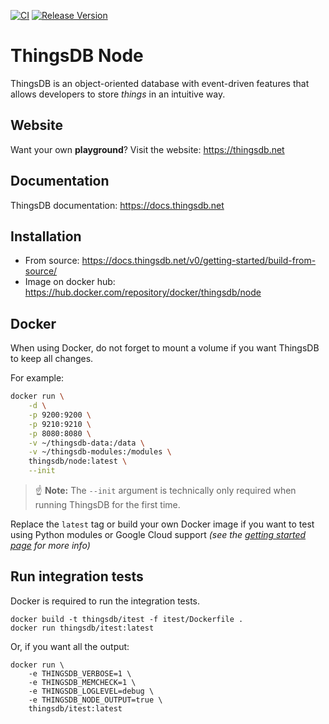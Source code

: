 [![CI](https://github.com/thingsdb/ThingsDB/workflows/CI/badge.svg)](https://github.com/thingsdb/ThingsDB/actions)
[![Release Version](https://img.shields.io/github/release/thingsdb/ThingsDB)](https://github.com/thingsdb/ThingsDB/releases)

# ThingsDB Node

ThingsDB is an object-oriented database with event-driven features that allows
developers to store *things* in an intuitive way.

## Website

Want your own **playground**? Visit the website: https://thingsdb.net

## Documentation

ThingsDB documentation: https://docs.thingsdb.net

## Installation

- From source: https://docs.thingsdb.net/v0/getting-started/build-from-source/
- Image on docker hub: https://hub.docker.com/repository/docker/thingsdb/node

## Docker

When using Docker, do not forget to mount a volume
if you want ThingsDB to keep all changes.

For example:

```bash
docker run \
    -d \
    -p 9200:9200 \
    -p 9210:9210 \
    -p 8080:8080 \
    -v ~/thingsdb-data:/data \
    -v ~/thingsdb-modules:/modules \
    thingsdb/node:latest \
    --init
```

> :point_up: **Note:** The `--init` argument is technically only required when running ThingsDB for the first time.

Replace the `latest` tag or build your own Docker image if you want to test using Python modules or Google Cloud support *(see the [getting started page](https://docs.thingsdb.net/v0/getting-started/) for more info)*

## Run integration tests

Docker is required to run the integration tests.

```
docker build -t thingsdb/itest -f itest/Dockerfile .
docker run thingsdb/itest:latest
```

Or, if you want all the output:

```
docker run \
    -e THINGSDB_VERBOSE=1 \
    -e THINGSDB_MEMCHECK=1 \
    -e THINGSDB_LOGLEVEL=debug \
    -e THINGSDB_NODE_OUTPUT=true \
    thingsdb/itest:latest
```
